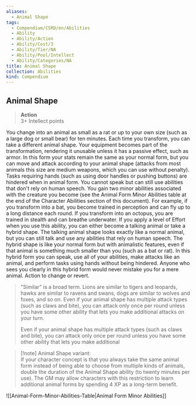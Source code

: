 ```yaml
---
aliases:
  - Animal Shape
tags:
  - Compendium/CSRD/en/Abilities
  - Ability
  - Ability/Action
  - Ability/Cost/3
  - Ability/Tier/NA
  - Ability/Pool/Intellect
  - Ability/Categories/NA
title: Animal Shape
collection: Abilities
kind: Compendium
---
```

## Animal Shape  
>**Action**  
>3+ Intellect points
  
You change into an animal as small as a rat or up to your own size (such as a large dog or small bear) for ten minutes. Each time you transform, you can take a different animal shape. Your equipment becomes part of the transformation, rendering it unusable unless it has a passive effect, such as armor. In this form your stats remain the same as your normal form, but you can move and attack according to your animal shape (attacks from most animals this size are medium weapons, which you can use without penalty). Tasks requiring hands (such as using door handles or pushing buttons) are hindered when in animal form. You cannot speak but can still use abilities that don't rely on human speech. You gain two minor abilities associated with the creature you become (see the Animal Form Minor Abilities table at the end of the Character Abilities section of this document). For example, if you transform into a bat, you become trained in perception and can fly up to a long distance each round. If you transform into an octopus, you are trained in stealth and can breathe underwater. If you apply a level of Effort when you use this ability, you can either become a talking animal or take a hybrid shape. The talking animal shape looks exactly like a normal animal, but you can still talk and use any abilities that rely on human speech. The hybrid shape is like your normal form but with animalistic features, even if that animal is something much smaller than you (such as a bat or rat). In this hybrid form you can speak, use all of your abilities, make attacks like an animal, and perform tasks using hands without being hindered. Anyone who sees you clearly in this hybrid form would never mistake you for a mere animal. Action to change or revert. 
>"Similar" is a broad term. Lions are similar to tigers and leopards, hawks are similar to ravens and swans, dogs are similar to wolves and foxes, and so on.	Even if your animal shape has multiple attack types (such as claws and bite), you can attack only once per round unless you have some other ability that lets you make additional attacks on your turn.  
>
>Even if your animal shape has multiple attack types (such as claws and bite), you can attack only once per round unless you have some other ability that lets you make additional 

>[!note] Animal Shape variant:  
>If your character concept is that you always take the same animal form instead of being able to choose from multiple kinds of animals, double the duration of the Animal Shape ability (to twenty minutes per use). The GM may allow characters with this restriction to learn additional animal forms by spending 4 XP as a long-term benefit.  

 ![[Animal-Form-Minor-Abilities-Table|Animal Form Minor Abilities]]